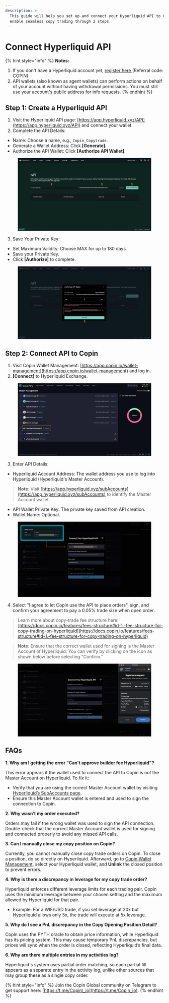 ```yaml
---
description: >-
  This guide will help you set up and connect your Hyperliquid API to Copin to
  enable seamless copy trading through 2 steps.
---
```


# Connect Hyperliquid API

{% hint style="info" %}
**Notes:**

1. If you don't have a Hyperliquid account yet, [register here ](https://app.hyperliquid.xyz/join/COPIN)(Referral code: COPIN)
2. API wallets (also known as agent wallets) can perform actions on behalf of your account without having withdrawal permissions. You must still use your account's public address for info requests.
{% endhint %}

## Step 1: Create a Hyperliquid API

1. Visit the Hyperliquid API page: [https://app.hyperliquid.xyz/API](https://app.hyperliquid.xyz/API) and connect your wallet.
2. Complete the API Details:

* Name: Choose a name, e.g., `Copin_Copytrade`.
* Generate a Wallet Address: Click **\[Generate]**.
* Authorize the API Wallet: Click **\[Authorize API Wallet]**.

<figure><img src="../../.gitbook/assets/image.png" alt=""><figcaption></figcaption></figure>

3. Save Your Private Key:

* Set Maximum Validity: Choose MAX for up to 180 days.
* Save your Private Key.
* Click **\[Authorize]** to complete.

<figure><img src="../../.gitbook/assets/image (2).png" alt=""><figcaption></figcaption></figure>

## Step 2: Connect API to Copin

1. Visit Copin Wallet Management: [https://app.copin.io/wallet-management](https://app.copin.io/wallet-management) and log in.
2. **\[Connect]** to Hyperliquid Exchange.

<figure><img src="../../.gitbook/assets/image (3).png" alt=""><figcaption></figcaption></figure>

3. Enter API Details:

* Hyperliquid Account Address: The wallet address you use to log into Hyperliquid (Hyperliquid's Master Account).

> **Note**: Visit [https://app.hyperliquid.xyz/subAccounts](https://app.hyperliquid.xyz/subAccounts) to identify the Master Account wallet.

* API Wallet Private Key: The private key saved from API creation.
* Wallet Name: Optional.

<figure><img src="../../.gitbook/assets/image (4).png" alt=""><figcaption></figcaption></figure>

4. Select "I agree to let Copin use the API to place orders", sign, and confirm your agreement to pay a 0.05% trade size when open order.&#x20;

> Learn more about copy-trade fee structure here: [https://docs.copin.io/features/fees-structure#id-1.-fee-structure-for-copy-trading-on-hyperliquid](https://docs.copin.io/features/fees-structure#id-1.-fee-structure-for-copy-trading-on-hyperliquid)

> **Note**: Ensure that the correct wallet used for signing is the Master Account of Hyperliquid. You can verify by clicking on the icon as shown below before selecting "Confirm."

<figure><img src="../../.gitbook/assets/image (5).png" alt=""><figcaption></figcaption></figure>

## FAQs

**1. Why am I getting the error "Can't approve builder fee Hyperliquid"?**

This error appears if the wallet used to connect the API to Copin is not the Master Account on Hyperliquid. To fix it:

* Verify that you are using the correct Master Account wallet by visiting [Hyperliquid’s SubAccounts page](https://app.hyperliquid.xyz/subAccounts).
* Ensure this Master Account wallet is entered and used to sign the connection to Copin.

**2. Why wasn’t my order executed?**

Orders may fail if the wrong wallet was used to sign the API connection. Double-check that the correct Master Account wallet is used for signing and connected properly to avoid any missed API calls.

**3. Can I manually close my copy position on Copin?**

Currently, you cannot manually close copy trade orders on Copin. To close a position, do so directly on Hyperliquid. Afterward, go to [Copin Wallet Management](https://app.copin.io/me/management), select your Hyperliquid wallet, and **Unlink** the closed position to prevent errors.

**4. Why is there a discrepancy in leverage for my copy trade order?**

Hyperliquid enforces different leverage limits for each trading pair. Copin uses the minimum leverage between your chosen setting and the maximum allowed by Hyperliquid for that pair.

* Example: For a WIF/USD trade, if you set leverage at 20x but Hyperliquid allows only 5x, the trade will execute at 5x leverage.

**5. Why do I see a PnL discrepancy in the Copy Opening Position Detail?**

Copin uses the PYTH oracle to obtain price information, while Hyperliquid has its pricing system. This may cause temporary PnL discrepancies, but prices will sync when the order is closed, reflecting Hyperliquid’s final data.

**6. Why are there multiple entries in my activities log?**

Hyperliquid's system uses partial order matching, so each partial fill appears as a separate entry in the activity log, unlike other sources that may group these as a single copy order.

{% hint style="info" %}
Join the Copin Global community on Telegram to get support here: [https://t.me/Copin\_io](https://t.me/Copin_io).
{% endhint %}

